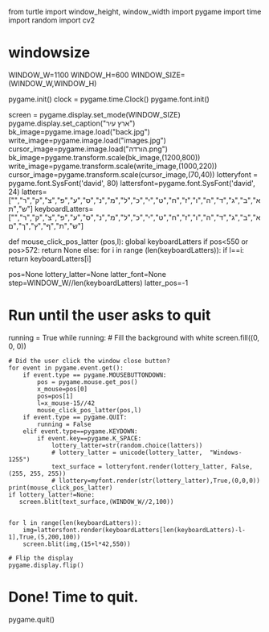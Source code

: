 from turtle import window_height, window_width
import pygame
import time
import random
import cv2



# windowsize
WINDOW_W=1100
WINDOW_H=600
WINDOW_SIZE=(WINDOW_W,WINDOW_H)

pygame.init()
clock = pygame.time.Clock()
pygame.font.init()

screen = pygame.display.set_mode(WINDOW_SIZE)
pygame.display.set_caption("ארץ עיר")
bk_image=pygame.image.load("back.jpg")
write_image=pygame.image.load("images.jpg")
cursor_image=pygame.image.load("הורדה.png")
bk_image=pygame.transform.scale(bk_image,(1200,800))
write_image=pygame.transform.scale(write_image,(1000,220))
cursor_image=pygame.transform.scale(cursor_image,(70,40))
lotteryfont = pygame.font.SysFont('david', 80)
lattersfont=pygame.font.SysFont('david', 24)
latters=["א","ב","ג","ד","ה","ו","ז","ח","ט","י","כ","ל","מ","נ","ס","ע","פ","צ","ק","ר","ש","ת"]
keyboardLatters=["א","ב","ג","ד","ה","ו","ז","ח","ט","י","כ","ל","מ","נ","ס","ע","פ","צ","ק","ר","ש","ת","ף","ץ","ך","ם"]


def mouse_click_pos_latter (pos,l):
    global keyboardLatters
    if pos<550 or pos>572:
        return None
    else:
        for i in range (len(keyboardLatters)):
            if l==i:
                return keyboardLatters[i]


pos=None
lottery_latter=None
latter_font=None
step=WINDOW_W//len(keyboardLatters)
latter_pos=-1
# Run until the user asks to quit
running = True
while running:
    # Fill the background with white
    screen.fill((0, 0, 0))
    
    # Did the user click the window close button?
    for event in pygame.event.get():
        if event.type == pygame.MOUSEBUTTONDOWN:
            pos = pygame.mouse.get_pos()
            x_mouse=pos[0]
            pos=pos[1]
            l=x_mouse-15//42
            mouse_click_pos_latter(pos,l)
        if event.type == pygame.QUIT:
            running = False
        elif event.type==pygame.KEYDOWN:
            if event.key==pygame.K_SPACE:
                lottery_latter=str(random.choice(latters))
                # lottery_latter = unicode(lottery_latter,  "Windows-1255")
                text_surface = lotteryfont.render(lottery_latter, False, (255, 255, 255))
                # llottery=myfont.render(str(lottery_latter),True,(0,0,0))
    print(mouse_click_pos_latter)
    if lottery_latter!=None:
       screen.blit(text_surface,(WINDOW_W//2,100))

    
    for l in range(len(keyboardLatters)):
        img=lattersfont.render(keyboardLatters[len(keyboardLatters)-l-1],True,(5,200,100))
        screen.blit(img,(15+l*42,550))

    # Flip the display
    pygame.display.flip()

# Done! Time to quit.
pygame.quit()
